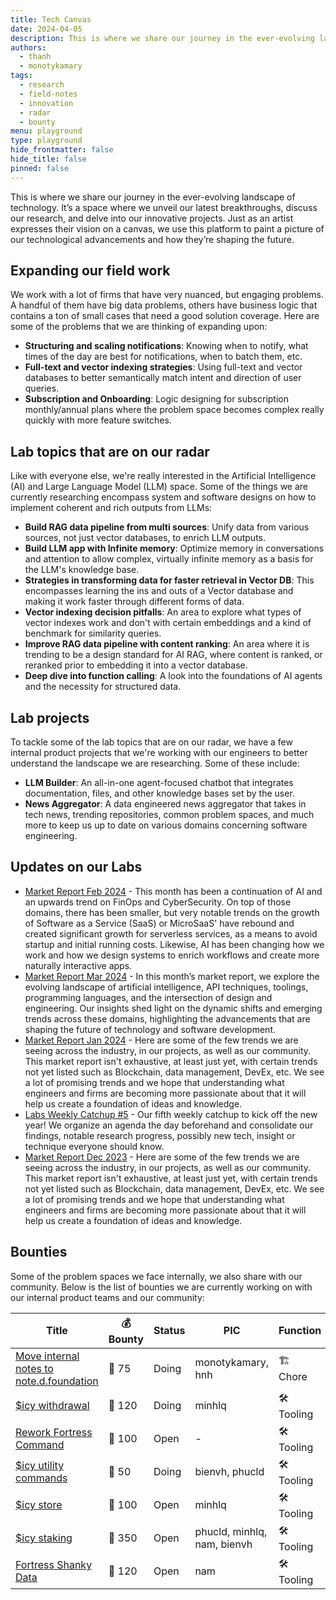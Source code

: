 ```yaml
---
title: Tech Canvas
date: 2024-04-05
description: This is where we share our journey in the ever-evolving landscape of technology. It’s a space where we unveil our latest breakthroughs, discuss our research, and delve into our innovative projects. Just as an artist expresses their vision on a canvas, we use this platform to paint a picture of our technological advancements and how they’re shaping the future.
authors:
  - thanh
  - monotykamary
tags:
  - research
  - field-notes
  - innovation
  - radar
  - bounty
menu: playground
type: playground
hide_frontmatter: false
hide_title: false
pinned: false
---
```


This is where we share our journey in the ever-evolving landscape of technology. It’s a space where we unveil our latest breakthroughs, discuss our research, and delve into our innovative projects. Just as an artist expresses their vision on a canvas, we use this platform to paint a picture of our technological advancements and how they’re shaping the future.

## Expanding our field work

We work with a lot of firms that have very nuanced, but engaging problems. A handful of them have big data problems, others have business logic that contains a ton of small cases that need a good solution coverage. Here are some of the problems that we are thinking of expanding upon:

- **Structuring and scaling notifications**: Knowing when to notify, what times of the day are best for notifications, when to batch them, etc.
- **Full-text and vector indexing strategies**: Using full-text and vector databases to better semantically match intent and direction of user queries.
- **Subscription and Onboarding**: Logic designing for subscription monthly/annual plans where the problem space becomes complex really quickly with more feature switches.


## Lab topics that are on our radar

Like with everyone else, we're really interested in the Artificial Intelligence (AI) and Large Language Model (LLM) space. Some of the things we are currently researching encompass system and software designs on how to implement coherent and rich outputs from LLMs:

- **Build RAG data pipeline from multi sources**: Unify data from various sources, not just vector databases, to enrich LLM outputs.
- **Build LLM app with Infinite memory**: Optimize memory in conversations and attention to allow complex, virtually infinite memory as a basis for the LLM's knowledge base.
- **Strategies in transforming data for faster retrieval in Vector DB**: This encompasses learning the ins and outs of a Vector database and making it work faster through different forms of data.
- **Vector indexing decision pitfalls**: An area to explore what types of vector indexes work and don't with certain embeddings and a kind of benchmark for similarity queries.
- **Improve RAG data pipeline with content ranking**: An area where it is trending to be a design standard for AI RAG, where content is ranked, or reranked prior to embedding it into a vector database.
- **Deep dive into function calling**: A look into the foundations of AI agents and the necessity for structured data.

## Lab projects

To tackle some of the lab topics that are on our radar, we have a few internal product projects that we're working with our engineers to better understand the landscape we are researching. Some of these include:

- **LLM Builder**: An all-in-one agent-focused chatbot that integrates documentation, files, and other knowledge bases set by the user.
- **News Aggregator**: A data engineered news aggregator that takes in tech news, trending repositories, common problem spaces, and much more to keep us up to date on various domains concerning software engineering.

## Updates on our Labs

- [Market Report Feb 2024](playground/_labs/Market%20Report%20Feb%202024.md) - This month has been a continuation of AI and an upwards trend on FinOps and CyberSecurity. On top of those domains, there has been smaller, but very notable trends on the growth of Software as a Service (SaaS) or MicroSaaS' have rebound and created significant growth for serverless services, as a means to avoid startup and initial running costs. Likewise, AI has been changing how we work and how we design systems to enrich workflows and create more naturally interactive apps.
- [Market Report Mar 2024](playground/_labs/market-report-mar-2024.md) - In this month’s market report, we explore the evolving landscape of artificial intelligence, API techniques, toolings, programming languages, and the intersection of design and engineering. Our insights shed light on the dynamic shifts and emerging trends across these domains, highlighting the advancements that are shaping the future of technology and software development.
- [Market Report Jan 2024](playground/_labs/Market%20Report%20Jan%202024.md) - Here are some of the few trends we are seeing across the industry, in our projects, as well as our community. This market report isn't exhaustive, at least just yet, with certain trends not yet listed such as Blockchain, data management, DevEx, etc. We see a lot of promising trends and we hope that understanding what engineers and firms are becoming more passionate about that it will help us create a foundation of ideas and knowledge.
- [Labs Weekly Catchup #5](playground/_labs/events/Labs%20Weekly%20Catchup%205.md) - Our fifth weekly catchup to kick off the new year! We organize an agenda the day beforehand and consolidate our findings, notable research progress, possibly new tech, insight or technique everyone should know.
- [Market Report Dec 2023](playground/_labs/Market%20Report%20Dec%202023.md) - Here are some of the few trends we are seeing across the industry, in our projects, as well as our community. This market report isn't exhaustive, at least just yet, with certain trends not yet listed such as Blockchain, data management, DevEx, etc. We see a lot of promising trends and we hope that understanding what engineers and firms are becoming more passionate about that it will help us create a foundation of ideas and knowledge.

## Bounties

Some of the problem spaces we face internally, we also share with our community. Below is the list of bounties we are currently working on with our internal product teams and our community:

| Title                                                                                       | 💰 Bounty | Status | PIC                         | Function    |
| ------------------------------------------------------------------------------------------- | --------- | ------ | --------------------------- | ----------- |
| [Move internal notes to note.d.foundation](app://obsidian.md/careers/earn/obsidian-fork.md) | 🧊 75     | Doing  | monotykamary, hnh           | 🏗️ Chore   |
| [$icy withdrawal](app://obsidian.md/careers/earn/withdrawl-icy.md)                          | 🧊 120    | Doing  | minhlq                      | 🛠️ Tooling |
| [Rework Fortress Command](app://obsidian.md/careers/earn/rework-fortress-command.md)        | 🧊 100    | Open   | -                           | 🛠️ Tooling |
| [$icy utility commands](app://obsidian.md/careers/earn/icy-utility-command.md)              | 🧊 50     | Doing  | bienvh, phucld              | 🛠️ Tooling |
| [$icy store](app://obsidian.md/careers/earn/icy-store.md)                                   | 🧊 100    | Open   | minhlq                      | 🛠️ Tooling |
| [$icy staking](app://obsidian.md/careers/earn/icy-staking.md)                               | 🧊 350    | Open   | phucld, minhlq, nam, bienvh | 🛠️ Tooling |
| [Fortress Shanky Data](app://obsidian.md/careers/earn/fortress-shanky-data.md)              | 🧊 120    | Open   | nam                         | 🛠️ Tooling |